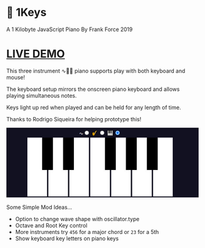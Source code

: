 # 🎹 1Keys
A 1 Kilobyte JavaScript Piano
By Frank Force 2019

# [LIVE DEMO](https://killedbyapixel.github.io/1Keys/index.min.html)

This three instrument ∿🎷🎹 piano supports play with both keyboard and mouse!

The keyboard setup mirrors the onscreen piano keyboard and allows playing simultaneous notes.

Keys light up red when played and can be held for any length of time.

Thanks to Rodrigo Siqueira for helping prototype this!

![Screenshot](/screenshot.jpg)

Some Simple Mod Ideas...
- Option to change wave shape with oscillator.type
- Octave and Root Key control
- More instruments try `456` for a major chord or `23` for a 5th
- Show keyboard key letters on piano keys
